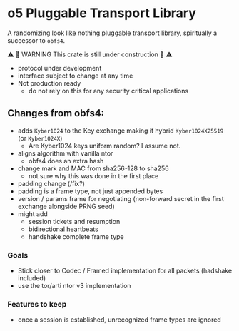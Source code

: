 # o5 Pluggable Transport Library

A randomizing look like nothing pluggable transport library, spiritually a successor
to `obfs4`.


⚠️  🚧 WARNING This crate is still under construction 🚧 ⚠️
- protocol under development
- interface subject to change at any time 
- Not production ready
  - do not rely on this for any security critical applications


## Changes from obfs4:


* adds `Kyber1024` to the Key exchange making it hybrid `Kyber1024X25519` (or `Kyber1024X`)
    * Are Kyber1024 keys uniform random? I assume not.
* aligns algorithm with vanilla ntor
    - obfs4 does an extra hash
* change mark and MAC from sha256-128 to sha256
    - not sure why this was done in the first place
* padding change (/fix?)
* padding is a frame type, not just appended bytes
* version / params frame for negotiating (non-forward secret in the first exchange alongside PRNG seed)
* might add
    - session tickets and resumption
    - bidirectional heartbeats
    - handshake complete frame type 


### Goals
* Stick closer to Codec / Framed implementation for all packets (hadshake included)
* use the tor/arti ntor v3 implementation


### Features to keep
- once a session is established, unrecognized frame types are ignored


